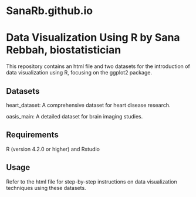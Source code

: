 # SanaRb.github.io

# Data Visualization Using R by Sana Rebbah, biostatistician

This repository contains an html file and two datasets for the introduction of data visualization using R, focusing on the ggplot2 package.

## Datasets

heart_dataset: A comprehensive dataset for heart disease research.

oasis_main: A detailed dataset for brain imaging studies.

## Requirements  
R (version 4.2.0 or higher) and Rstudio

## Usage  
Refer to the html file for step-by-step instructions on data visualization techniques using these datasets.
